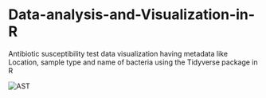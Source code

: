 # Data-analysis-and-Visualization-in-R
Antibiotic susceptibility test data visualization having metadata like Location, sample type and name of bacteria using the Tidyverse package in R 

![AST](https://user-images.githubusercontent.com/57619312/191793139-06b3eff1-c62e-4ec1-8399-ff4128842f87.png)
